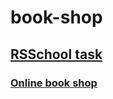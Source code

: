 # book-shop

## [RSSchool task](https://github.com/rolling-scopes-school/js-fe-course-en/blob/main/tasks/books-shop/books-shop.md)

### [Online book shop](https://tema-karelin.github.io/book-shop/)
